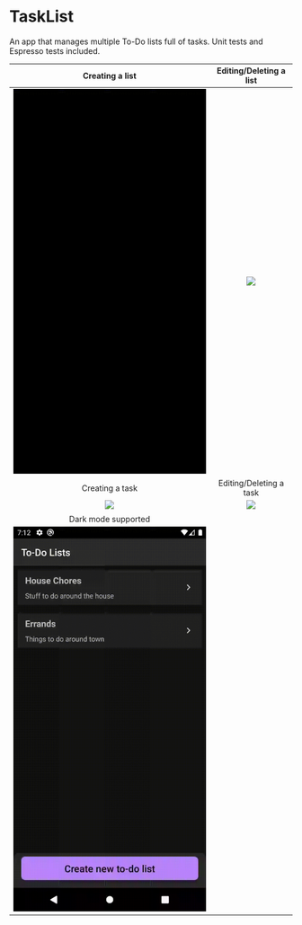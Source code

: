 # TaskList

An app that manages multiple To-Do lists full of tasks. Unit tests and Espresso tests included.

| Creating a list | Editing/Deleting a list  |
| :---:   | :-: |
| ![](gifs/create_list_demo.gif) | ![](gifs/edit_delete_list_demo.gif) |
| Creating a task | Editing/Deleting a task  |
| ![](gifs/create_task_demo.gif) | ![](gifs/edit_delete_task_demo.gif) |
| Dark mode supported |
| ![](gifs/dark_mode_demo.gif) | 

